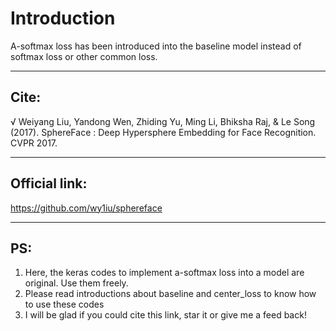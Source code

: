 Introduction
============
A-softmax loss has been introduced into the baseline model instead of softmax loss or other common loss.

---
Cite:
-----
√ Weiyang Liu, Yandong Wen, Zhiding Yu, Ming Li, Bhiksha Raj, & Le Song (2017). SphereFace : Deep Hypersphere Embedding for Face Recognition. CVPR 2017.

---
Official link:
--------------
https://github.com/wy1iu/sphereface

---
PS:
---
  1. Here, the keras codes to implement a-softmax loss into a model are original. Use them freely.
  2. Please read introductions about baseline and center_loss to know how to use these codes 
  3. I will be glad if you could cite this link, star it or give me a feed back!
